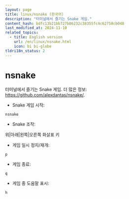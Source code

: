 ```yaml
---
layout: page
title: linux/nsnake (한국어)
description: "터미널에서 즐기는 Snake 게임."
content_hash: bdfc13b21bb727b06232c38355fc4c62758cb048
last_modified_at: 2024-11-10
related_topics:
  - title: English version
    url: /en/linux/nsnake.html
    icon: bi bi-globe
tldri18n_status: 2
---
```

# nsnake

터미널에서 즐기는 Snake 게임.
더 많은 정보: <https://github.com/alexdantas/nsnake/>.

- Snake 게임 시작:

`nsnake`

- Snake 조작:

<span class="tldr-var badge badge-pill bg-dark-lm bg-white-dm text-white-lm text-dark-dm font-weight-bold">위|아래|왼쪽|오른쪽 화살표 키</span>

- 게임 일시 정지/재개:

`p`

- 게임 종료:

`q`

- 게임 중 도움말 표시:

`h`
